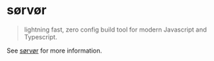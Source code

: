 # sørvør

> lightning fast, zero config build tool for modern Javascript and Typescript.

See [sørvør](https://github.com/osdevisnot/sorvor) for more information.
